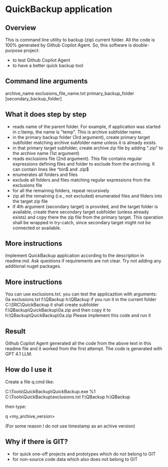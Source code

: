# QuickBackup application

## Overview 
This is command line utility to backup (zip) current folder. 
All the code is 100% generated by Github Copilot Agent. 
So, this software is double-purpose project: 
- to test Github Copilot Agent 
- to have a better quick backup tool 
 
## Command line arguments 
archive_name exclusions_file_name.txt primary_backup_folder [secondary_backup_folder]

## What it does step by step 
- reads name of the parent folder. For example, if application was started in c:\temp\, the name is "temp". This is archive subfolder name. 
- in the primary backup folder (3rd argument), create primary target subfolder matching archive subfolder name unless it is already exists.
- in that primary target subfolder, create archive zip file by adding ".zip" to the archive name (1st argument)
- reads exclusions file (2nd argument). This file contains regular expressions defining files and folder to exclude from the archiving. It can contain lines like ^bin$ and .zip$
- enumerates all folders and files
- exclude all folders and files matching regular expressions from the exclusions file
- for all the remaining folders, repeat recursively
- zip all the remaining (i.e., not excluded) enumerated files and filders into the target zip file
- if 4th argument (secondary target) is provided, and the target folder is available, create there secondary target subfolder (unless already exists) and copy there the zip file from the primary target. This operation shall be wrapped in try-catch, since secondary target might not be connected or available.

## More instructions
Implement QuickBackup application according to the description in readme.md. Ask questions if requirements are not clear. Try not adding any additional nuget packages. 

## More instructions 
You can use exclusions.txt. you can test the applicaztion with arguments: 0a exclusions.txt f:\QBackup h:\QBackup if you run it in the current folder C:\SRC\QuickBackup it shall create subfolder f:\QBackup\QuickBackup\0a.zip and then copy it to h:\QBackup\QuickBackup\0a.zip
Please implement this code and run it 

## Result 
Github Copilot Agent generated all the code from the above text in this readme file and it worked from the first attempt. 
The code is generated with GPT 4.1 LLM. 

## How do I use it 
Create a file q.cmd like: 

C:\Tools\QuickBackup\QuickBackup.exe %1 C:\Tools\QuickBackup\exclusions.txt f:\QBackup h:\QBackup 

then type: 

q <my_archive_version>

(For some reason I do not use timestamp as an achive version)

## Why if there is GIT?

- for quick one-off projects and prototypes which do not belong to GIT
- for non-source code data which also does not belong to GIT



